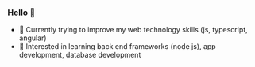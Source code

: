 ### Hello 👋

- 🌱 Currently trying to improve my web technology skills (js, typescript, angular)
- 👯 Interested in learning back end frameworks (node js), app development, database development

<!--
**kligmasn/kligmasn** is a ✨ _special_ ✨ repository because its `README.md` (this file) appears on your GitHub profile.

Here are some ideas to get you started:

- 🔭 I’m currently working on ...
- 🌱 I’m currently learning ...
- 👯 I’m looking to collaborate on ...
- 🤔 I’m looking for help with ...
- 💬 Ask me about ...
- 📫 How to reach me: ...
- 😄 Pronouns: ...
- ⚡ Fun fact: ...
-->
